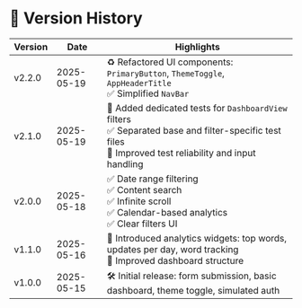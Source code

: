 
# 📌 Version History

| Version   | Date         | Highlights                                                                                  |
|-----------|--------------|---------------------------------------------------------------------------------------------|
| v2.2.0    | 2025-05-19   | ♻️ Refactored UI components: `PrimaryButton`, `ThemeToggle`, `AppHeaderTitle` <br>✅ Simplified `NavBar` |
| v2.1.0    | 2025-05-19   | 🧪 Added dedicated tests for `DashboardView` filters<br>✅ Separated base and filter-specific test files<br>🧼 Improved test reliability and input handling |
| v2.0.0    | 2025-05-18   | ✅ Date range filtering<br>✅ Content search<br>✅ Infinite scroll<br>✅ Calendar-based analytics<br>✅ Clear filters UI |
| v1.1.0    | 2025-05-16   | 🧩 Introduced analytics widgets: top words, updates per day, word tracking<br>🎨 Improved dashboard structure |
| v1.0.0    | 2025-05-15   | 🛠 Initial release: form submission, basic dashboard, theme toggle, simulated auth          |
